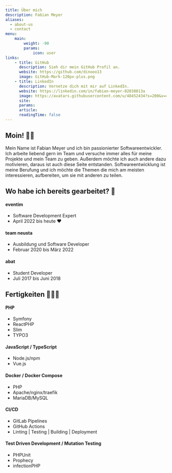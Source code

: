 ```yaml
---
title: Über mich
description: Fabian Meyer
aliases:
  - about-us
  - contact
menu:
    main:
        weight: -90
        params:
            icon: user
links:
    - title: GitHub
      description: Sieh dir mein GitHub Profil an.
      website: https://github.com/dinooo13
      image: GitHub-Mark-120px-plus.png
    - title: LinkedIn
      description: Vernetze dich mit mir auf LinkedIn.
      website: https://linkedin.com/in/fabian-meyer-02038813a
      image: https://avatars.githubusercontent.com/u/48452434?s=200&v=4
      site:
      params:
      article:
      readingTime: false
---
```


## Moin! 👋🏼

Mein Name ist Fabian Meyer und ich bin passionierter Softwareentwickler. Ich arbeite liebend gern im Team und versuche immer alles für meine Projekte und mein Team zu geben. Außerdem möchte ich auch andere dazu motivieren, daraus ist auch diese Seite entstanden. Softwareentwicklung ist meine Berufung und ich möchte die Themen die mich am meisten interessieren, aufbereiten, um sie mit anderen zu teilen.

## Wo habe ich bereits gearbeitet? 🏢

#### eventim
 - Software Development Expert
 - April 2022 bis heute ❤️

#### team neusta
 - Ausbildung und Software Developer
 - Februar 2020 bis März 2022

#### abat
 - Student Developer
 - Juli 2017 bis Juni 2018

## Fertigkeiten 👨🏻‍💻

#### PHP 
 - Symfony
 - ReactPHP
 - Slim
 - TYPO3

#### JavaScript / TypeScript
 - Node.js/npm
 - Vue.js

#### Docker / Docker Compose
 - PHP 
 - Apache/nginx/traefik
 - MariaDB/MySQL

#### CI/CD
 - GitLab Pipelines
 - GitHub Actions
 - Linting | Testing | Building | Deployment

#### Test Driven Development / Mutation Testing
 - PHPUnit 
 - Prophecy 
 - infectionPHP
